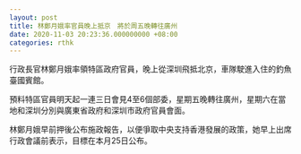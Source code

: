 ```yaml
---
layout: post
title: 林鄭月娥率官員晚上抵京　將於周五晚轉往廣州
date: 2020-11-03 20:23:36.000000000 +08:00
categories: rthk
---
```


行政長官林鄭月娥率領特區政府官員，晚上從深圳飛抵北京，車隊駛進入住的釣魚臺國賓館。

預料特區官員明天起一連三日會見4至6個部委，星期五晚轉往廣州，星期六在當地和深圳分別與廣東省政府和深圳市政府官員會面。

林鄭月娥早前押後公布施政報告，以便爭取中央支持香港發展的政策，她早上出席行政會議前表示，目標在本月25日公布。
